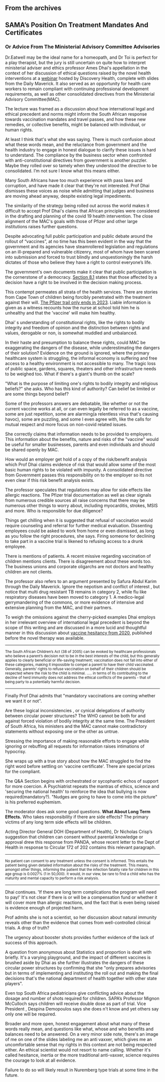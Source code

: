 ## From the archives

## SAMA’s Position On Treatment Mandates And Certificates
### Or Advice From The Ministerial Advisory Committee Advisories 

Dr.Eatwell may be the ideal name for a homeopath, and Dr Toi is perfect for a play therapist, but the jury is still uncertain on quite how to interpret ministerial adviser and ethics professor Ames Dhai's appellation in the context of her discussion of  ethical questions raised by the novel health interventions at a [webinar][1] hosted by Discovery Health, complete with slides from the Daily Maverick. It also served as an opportunity for health care workers to remain compliant with continuing professional development requirements,  as well as other consolidated directives from the Ministerial Advisory Committee(MAC). 

The lecture was framed as a discussion about how international legal and ethical precedent and norms might inform the South African response towards vaccination mandates and travel passes, and how these new remedies, or collective benefits, might be balanced with individual, or human rights. 

At least I think that's what she was saying. There is much confusion about what these words mean, and the reluctance from government and the health industry to engage in honest dialogue to clarify these issues is hard to understand. The compliance by the business sector when confronted with anti-constitutional directives from government is another puzzler.  Maybe they rolled over so tamely when they understood the directive to be consolidated. I’m not sure I know what this means either.

Many South Africans have too much experience with pass laws and corruption, and have made it clear that they're not interested. Prof Dhai dismisses these voices as noise while admitting that judges and business are moving ahead anyway, despite existing legal impediments.

The similarity of the strategy being rolled out across the world makes it difficult to accept Prof Dhai's claims that African principles were considered in the drafting and planning of the covid 19 health intervention. The close alignment of the MAC's goals with those of Pfizer and other large  institutions raises further questions. 

Despite advocating full public participation and public debate around the rollout of “vaccines”, at no time has this been evident in the way that the government and its agencies have steamrollered legislation and regulations on an ill-prepared and vulnerable citizenry, most of whom have been scared into submission and forced to trust blindly and unquestioningly the harsh dictates of those who believe they have a right to control everyone’s life. 

The government's own documents make it  clear that public participation is the cornerstone of a democracy. [Section 8.1][2] states that those affected by a decision have a right to be involved in the decision making process. 

This contempt permeates all  strata of the  health services. There are stories from Cape Town of children being forcibly penetrated with the treatment  against their will. [The Pfizer trail only ends in 2023][3]. Liable information is given as a witness recounts how the nurse at school told him he is unhealthy and that the 'vaccine' will make him healthy.

Dhai’ s understanding of constitutional rights, like the rights to bodily integrity and freedom of opinion and the distinction between rights and values, derogable or non, is somewhat muddled and unbalanced.

In their haste and presumption to balance these rights, could MAC be exaggerating the dangers of the disease, while underestimating the dangers of their solution? Evidence on the ground is ignored, where the primary healthcare system is struggling, the informal economy is suffering and free access to a healthy environment is not accessible to many. The tragic loss of public space, gardens, squares, theaters and other infrastructure needs to be weighed too. What if there's a giant's thumb on the scale?   

"What is the purpose of limiting one's rights to bodily integrity and religious
beliefs?" she asks. Who has this kind of authority? Can belief be limited or are some things beyond belief?

Some of the professors answers are debatable, like whether or not the current vaccine  works at all, or can even legally be referred to as a vaccine, some are just repetition, some are alarming(a relentless virus that's causing havoc), some are puzzling, and some I even agree with, like the calls for mutual respect and more focus on non-covid related issues. 

She correctly claims that information needs to be provided to employers. This information about the benefits, nature and risks of the "vaccine" would be useful for smaller businesses, parents and even individuals and should be shared openly by MAC.

How would an employer get hold of a copy of the risk/benefit analysis which Prof Dhai claims evidence of risk that would allow some of the most basic human rights to be violated with impunity. A consolidated directive from Government passes this responsibility on to the employer so its not even clear if this risk benefit analysis exists. 

The professor speculates that regulations may allow for side effects like allergic reactions. The Pfizer trial documentation as well as clear signals from numerous credible sources all raise concerns that there may be numerous other things to worry about, including myocarditis, strokes, MSIS and more. Who is responsible for due diligence?  

Things get chilling when it is suggested that refusal of vaccination would require counseling and referral for further medical evaluation. Dissenting employees could be asked to  work from home or even dismissed, as long as you follow the right procedures, she says. Firing someone for declining to take part in a vaccine trial is likened to refusing access to a drunk employee.

There is mentions of patients. A recent missive regarding vaccination of children mentions clients. There is disagreement about these words too. The business unions and corporate oligarchs are not doctors and healthy children are not clients. 

The professor also refers to an argument presented by Safura Abdul Karim through the Daily Maverick. Ignore the nepotism and conflict of interest , but notice that multi drug resistant TB remains in category 2, while flu like respiratory diseases have been moved to category 1. A medico-legal gerrymandering of the commons, or more evidence of intensive and extensive planning from the MAC, and their partners. 

To weigh the omissions against the cherry-picked examples Dhai employs in her irrelevant overview of international legal precedent is beyond the scope of this writing and are discussed in a more lucid and thoughtful manner in this discussion about [vaccine hesitancy from 2020][4], published before the  novel therapy was available. 

---------------------

<small> The  South  African  Children’s  Act  (38 of   2005)  can  be  evoked  by  healthcare professionals who believe a parent’s decision not to be in the best interests of  the child, but this generally applies to clearly beneficial or  life-saving  treatment;  vaccination does not fall into either of  these categories,  making  it  impossible  to  compel a parent to have their child vaccinated. Generally, parents’ rights to refuse vaccination on behalf  of  their children should be  respected  where  the  risk  to  the  child  is  minimal.  .....  in  terms  of  its contributing to the decline of  herd immunity does not address the ethical conflicts of  the  parents  -  that  of   being  party  to  a  potentially harmful decision. 
</small>

--------

Finally Prof Dhai admits that "mandatory vaccinations are coming whether we want it or not".

Are these logical inconsistencies , or cynical delegations of authority between circular power structures? The WHO cannot be both for and against forced violation of bodily integrity at the same time. The President of South Africa, his ministers and the MAC cannot make contradictory statements without exposing one or the other as untrue.  

Stressing the importance of making reasonable efforts to engage  while  ignoring or rebuffing all requests for information raises intimations of hypocrisy.

She wraps up with a true story about how the MAC struggled to find the right word before settling on 'vaccine certificate'. There are special prizes for the compliant.  

The Q&A Section begins with orchestrated or sycophantic echos of support for more coercion. A Psychiatrist repeats the mantras of ethics, science and  'securing the  national health' to reinforce the idea that bullying is now required(mandatory?). "Nudges are going to have to come into the picture" is his preferred euphemism.

The moderator does ask some good questions. **What About Long Term Effects.** Who takes responsibility if there are side effects? The primary victims of any long term side effects will be children. 

Acting Director General DOH (Department of Health), Dr Nicholas Crisp’s  suggestion that children can consent without parental knowledge or approval drew this response from PANDA, whose recent letter to the Dept of Health in response to Circular 172 of 202 contains this relevant paragraph.

--------

<small> No  patient  can  consent  to  any  treatment  unless  the  consent  is 
informed. This entails the patient being given detailed information 
about the risks of the treatment. This means, amongst other things, 
informing the patient that the infection fatality rate for children in 
this  age  group  is  0.0027%  (1  in  50,000).   It  would,  in  our  view,  be 
rare  to  find  a  child  who  has  the  maturity  and  mental  capacity  to 
perform a risk analysis.
</small>

-----------

Dhai continues. 'If there are long term complications the program will need to pay!' It's not clear if there is or will be a compensation fund or whether it will cover more than allergic reactions, and the fact that  is even being raised is evidence enough of projected harm.

Prof admits she is not a scientist, so her discussion about natural immunity reveals other than the evidence that comes from well-controlled clinical trials. A drop of truth?

The urgency about booster shots provides further evidence of the lack of success of this approach. 

A question from anonymous about Statistics and proportion is dealt with briefly. It's a varying playground, and the impact of different vaccines is brushed aside by Dhai as she further illustrates the dangers of these circular power structures by confirming that she "only prepares advisories but in terms of implementing and instituting the roll out and making the final decisions that's the national department of health together with other state players".

Even top South Africa pediatricians give conflicting advice about the dosage and number of shots required for children. SAPA’s Professor Mignon McCulloch says children will receive double dose as part of trial. Vice President , Despina Demopoulos says she does n't know and yet others say only one will be required.

Broader and more open, honest engagement about what many of these words really mean, and questions like what, whose and who benefits and balances need to be answered. On a very minor side note, there's an image of me on one of the slides labeling me an anti vaxxer,  which gives me an uncomfortable sense that my rights in this context are not being respected either. An ethical scientist would not resort to name calling. Whether it's called hesitance, inertia  or the more traditional anti-vaxxer, science requires the courage to look at all evidence. 

Failure to do so will likely result in Nuremberg type trials at some time in the future.


[1]:http://www.youtube.com/watch?v=5XkKbkFcHkc
[2]:http://sals.gov.za/docs/pubs/ppf.pdf
[3]:https://clinicaltrials.gov/ct2/show/NCT04368728
[4]: https://www.denovomedica.com/modules/ethical-considerations-of-vaccine-hesitancy-and-refusal-in-clinical-practice-in-the-era-of-covid-19/
[mac]:https://sacoronavirus.co.za/category/mac-advisories/
[pandlet]:https://www.pandata.org/wp-content/uploads/PANDA_WCLetter_KidsVax_r.pdf
[imsup]:https://www.pandata.org/groundup-and-vaccine-immunosuppression/
[child]:https://www.pandata.org/informed-consent-is-not-childs-play/
[paed]:https://www.paediatrics.org.za/






